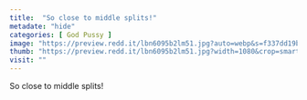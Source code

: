 ```yaml
---
title:  "So close to middle splits!"
metadate: "hide"
categories: [ God Pussy ]
image: "https://preview.redd.it/lbn6095b2lm51.jpg?auto=webp&s=f337dd19b390b011dce8c2bfc0862f67056413b3"
thumb: "https://preview.redd.it/lbn6095b2lm51.jpg?width=1080&crop=smart&auto=webp&s=491a636b99b0959d3d44b1096dba61aec42eacd7"
visit: ""
---
```

So close to middle splits!
